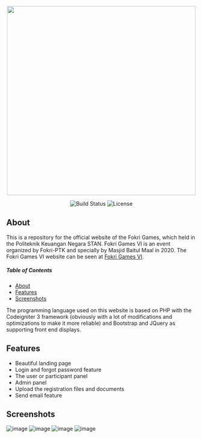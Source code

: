 <p align="center"><a href="https://fokrigames.com" target="_blank"><img src="https://user-images.githubusercontent.com/50021257/98806703-2ca41f80-244c-11eb-9f1b-9a7d18082286.png" width="500"></a></p>

<p align="center">
<img src="https://user-images.githubusercontent.com/50021257/98807107-bfdd5500-244c-11eb-9c28-a51c1064d57c.png" alt="Build Status">
<img src="https://user-images.githubusercontent.com/50021257/98807147-cf5c9e00-244c-11eb-967c-8a6fa7f5a995.png" alt="License">
</p>

## About
This is a repository for the official website of the Fokri Games, which held in the Politeknik Keuangan Negara STAN. Fokri Games VI is an event organized by Fokri-PTK and specially by Masjid Baitul Maal in 2020. The Fokri Games VI website can be seen at [Fokri Games VI](https://fokrigames.com).

##### Table of Contents
* [About](#about)
* [Features](#features)
* [Screenshots](#screenshots)

The programming language used on this website is based on PHP with the Codeigniter 3 framework (obviously with a lot of modifications and optimizations to make it more reliable) and Bootstrap and JQuery as supporting front end displays.

## Features

* Beautiful landing page
* Login and forgot password feature
* The user or participant panel
* Admin panel
* Upload the registration files and documents
* Send email feature

## Screenshots
![image](https://user-images.githubusercontent.com/50021257/98442630-3ec64b00-2138-11eb-9380-388b02cd9809.png)
![image](https://user-images.githubusercontent.com/50021257/98804846-4d1eaa80-2449-11eb-839c-016d96282fc0.png)
![image](https://user-images.githubusercontent.com/50021257/98804989-86571a80-2449-11eb-8e13-476b9f8ce696.png)
![image](https://user-images.githubusercontent.com/50021257/98805143-bbfc0380-2449-11eb-9212-c9ea24c3a610.png)
